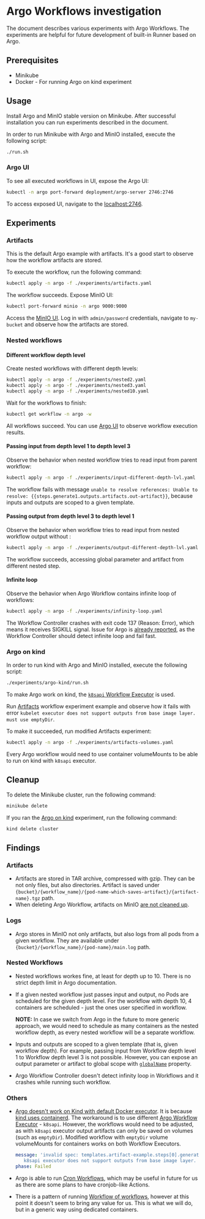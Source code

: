 # Argo Workflows investigation

The document describes various experiments with Argo Workflows. The experiments are helpful for future development of built-in Runner based on Argo.

## Prerequisites

- Minikube
- Docker - For running Argo on kind experiment

## Usage

Install Argo and MinIO stable version on Minikube. After successful installation you can run experiments described in the document.

In order to run Minikube with Argo and MinIO installed, execute the following script:

```bash
./run.sh
```

### Argo UI

To see all executed workflows in UI, expose the Argo UI:

```bash
kubectl -n argo port-forward deployment/argo-server 2746:2746
```

To access exposed UI, navigate to the [localhost:2746](http://localhost:2746).

## Experiments

### Artifacts

This is the default Argo example with artifacts. It's a good start to observe how the workflow artifacts are stored.

To execute the workflow, run the following command:

```bash
kubectl apply -n argo -f ./experiments/artifacts.yaml 
```

The workflow succeeds. Expose MinIO UI:

```bash
kubectl port-forward minio -n argo 9000:9000
```

Access the [MinIO UI](http://localhost:9000). Log in with `admin/password` credentials, navigate to `my-bucket` and observe how the artifacts are stored.

### Nested workflows

#### Different workflow depth level

Create nested workflows with different depth levels:

```bash
kubectl apply -n argo -f ./experiments/nested2.yaml
kubectl apply -n argo -f ./experiments/nested3.yaml
kubectl apply -n argo -f ./experiments/nested10.yaml
```

Wait for the workflows to finish:
```bash
kubectl get workflow -n argo -w
```

All workflows succeed. You can use [Argo UI](#argo-ui) to observe workflow execution results.

#### Passing input from depth level 1 to depth level 3 

Observe the behavior when nested workflow tries to read input from parent workflow:

```bash
kubectl apply -n argo -f ./experiments/input-different-depth-lvl.yaml
```

The workflow fails with message `unable to resolve references: Unable to resolve: {{steps.generate1.outputs.artifacts.out-artifact}}`, because inputs and outputs are scoped to a given template.

#### Passing output from depth level 3 to depth level 1 

Observe the behavior when workflow tries to read input from nested workflow output without :

```bash
kubectl apply -n argo -f ./experiments/output-different-depth-lvl.yaml
```

The workflow succeeds, accessing global parameter and artifact from different nested step.

#### Infinite loop

Observe the behavior when Argo Workflow contains infinite loop of workflows:

```bash
kubectl apply -n argo -f ./experiments/infinity-loop.yaml 
```

The Workflow Controller crashes with exit code 137 (Reason: Error), which means it receives SIGKILL signal. Issue for Argo is [already reported](https://github.com/argoproj/argo/issues/4180), as the Workflow Controller should detect infinite loop and fail fast.

### Argo on kind

In order to run kind with Argo and MinIO installed, execute the following script:

```bash
./experiments/argo-kind/run.sh
```

To make Argo work on kind, the [`k8sapi` Workflow Executor](https://argoproj.github.io/argo/workflow-executors) is used. 

Run [Artifacts](#artifacts) workflow experiment example and observe how it fails with error `kubelet executor does not support outputs from base image layer. must use emptyDir`.

To make it succeeded, run modified Artifacts experiment:

```bash
kubectl apply -n argo -f ./experiments/artifacts-volumes.yaml 
```

Every Argo workflow would need to use container volumeMounts to be able to run on kind with `k8sapi` executor.

## Cleanup

To delete the Minikube cluster, run the following command:
```bash
minikube delete
```

If you ran the [Argo on kind](#argo-on-kind) experiment, run the following command:
```bash
kind delete cluster
```

## Findings

### Artifacts

- Artifacts are stored in TAR archive, compressed with gzip. They can be not only files, but also directories. Artifact is saved under `{bucket}/{workflow_name}/{pod-name-which-saves-artifact}/{artifact-name}.tgz` path.
- When deleting Argo Workflow, artifacts on MinIO [are not cleaned up](https://github.com/argoproj/argo/issues/3390).

### Logs

- Argo stores in MinIO not only artifacts, but also logs from all pods from a given workflow. They are available under `{bucket}/{workflow_name}/{pod-name}/main.log` path.

### Nested Workflows

- Nested workflows workes fine, at least for depth up to 10. There is no strict depth limit in Argo documentation.
- If a given nested workflow just passes input and output, no Pods are scheduled for the given depth level. For the workflow with depth 10, 4 containers are scheduled - just the ones user specified in workflow.
    
  **NOTE:** In case we switch from Argo in the future to more generic approach, we would need to schedule as many containers as the nested workflow depth, as every nested workflow will be a separate workflow.

- Inputs and outputs are scoped to a given template (that is, given workflow depth). For example, passing input from Workflow depth level 1 to Workflow depth level 3 is not possible. However, you can expose an output parameter or artifact to global scope with [`globalName`](https://argoproj.github.io/argo/swagger/#ioargoprojworkflowv1alpha1artifact) property.
- Argo Workflow Controller doesn't detect infinity loop in Workflows and it crashes while running such workflow.

### Others

- [Argo doesn't work on Kind with default Docker executor](https://github.com/argoproj/argo/issues/2376). It is because [kind uses containerd](https://github.com/kubernetes-sigs/kind/issues/508#issuecomment-490745016). The workaround is to use different [Argo Workflow Executor](https://argoproj.github.io/argo/workflow-executors) - `k8sapi`. However, the workflows would need to be adjusted, as with `k8sapi` executor output artifacts can only be saved on volumes (such as `emptyDir`). Modified workflow with `emptyDir` volume volumeMounts for containers works on both Workflow Executors.

  ```yaml
  message: 'invalid spec: templates.artifact-example.steps[0].generate-artifact templates.whalesay.outputs.artifacts.hello-art:
     k8sapi executor does not support outputs from base image layer. must use emptyDir'
  phase: Failed
   ```
- Argo is able to run [Cron Workflows](https://argoproj.github.io/argo/cron-workflows/), which may be useful in future for us as there are some plans to have cronjob-like Actions.
- There is a pattern of running [Workflow of workflows](https://argoproj.github.io/argo/workflow-of-workflows/), however at this point it doesn't seem to bring any value for us. This is what we will do, but in a generic way using dedicated containers.